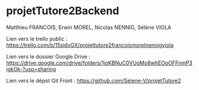 # projetTutore2Backend

Matthieu FRANCOIS, Erwin MOREL, Nicolas NENNIG, Sélène VIOLA

Lien vers le trello public : https://trello.com/b/15sldvGX/projettutore2francoismorelnennigviola

Lien vers le dossier Google Drive : https://drive.google.com/drive/folders/1joKBNuC0VUoMo8whEOoOFFnmP3igkOk-?usp=sharing

Lien vers le dépot Git Front : https://github.com/Selene-V/projetTutore2
